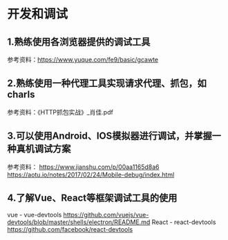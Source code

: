 # 开发和调试

## 1.熟练使用各浏览器提供的调试工具
参考资料：https://www.yuque.com/fe9/basic/gcawte

## 2.熟练使用一种代理工具实现请求代理、抓包，如charls
参考资料：《HTTP抓包实战》_肖佳.pdf

## 3.可以使用Android、IOS模拟器进行调试，并掌握一种真机调试方案
参考资料：
https://www.jianshu.com/p/00aa1165d8a6
https://aotu.io/notes/2017/02/24/Mobile-debug/index.html

## 4.了解Vue、React等框架调试工具的使用
vue - vue-devtools  https://github.com/vuejs/vue-devtools/blob/master/shells/electron/README.md
React - react-devtools  https://github.com/facebook/react-devtools